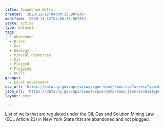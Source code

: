 ```yaml
---
title: Abandoned Wells
created: '2020-11-12T04:00:33.987846'
modified: '2020-11-12T04:00:33.987853'
state: active
type: dataset
tags:
  - Abandoned
  - Brine
  - Gas
  - Geology
  - Mineral Resources
  - Oil
  - Plugged
  - Plugging
  - Wells
groups:
  - Local Government
csv_url: 'https://data.ny.gov/api/views/vgue-bamz/rows.csv?accessType=DOWNLOAD'
json_url: 'https://data.ny.gov/api/views/vgue-bamz/rows.json?accessType=DOWNLOAD'
layout: post

---
```

List of wells that are regulated under the Oil, Gas and Solution Mining Law (ECL Article 23) in New York State that are abandoned and not plugged.
